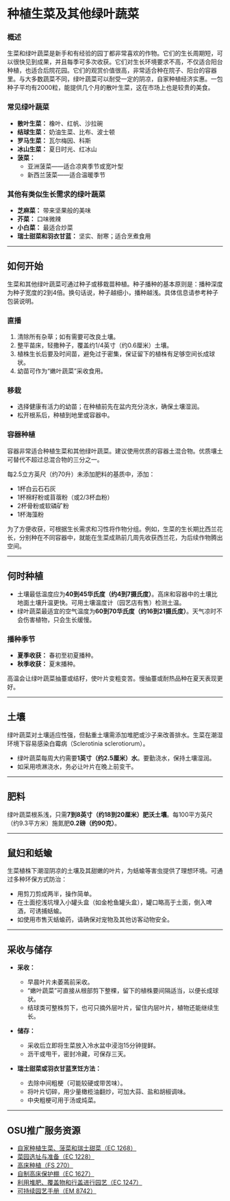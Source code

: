 # 种植生菜及其他绿叶蔬菜

### 概述

生菜和绿叶蔬菜是新手和有经验的园丁都非常喜欢的作物。它们的生长周期短，可以很快见到成果，并且每季可多次收获。它们对生长环境要求不高，不仅适合阳台种植，也适合后院花园。它们的观赏价值很高，非常适合种在院子、阳台的容器里。与大多数蔬菜不同，绿叶蔬菜可以耐受一定的阴凉，自家种植经济实惠。一包种子平均有2000粒，能提供几个月的散叶生菜，这在市场上也是较贵的美食。

### 常见绿叶蔬菜

- **散叶生菜：** 橡叶、红帆、沙拉碗
- **结球生菜：** 奶油生菜、比布、波士顿
- **罗马生菜：** 瓦尔梅因、科斯
- **冰山生菜：** 夏日时光、红冰山
- **菠菜：**
  - 亚洲菠菜——适合凉爽季节或宽叶型
  - 新西兰菠菜——适合温暖季节

### 其他有类似生长需求的绿叶蔬菜

- **芝麻菜：** 带来坚果般的美味
- **芥菜：** 口味微辣
- **小白菜：** 最适合炒菜
- **瑞士甜菜和羽衣甘蓝：** 坚实、耐寒；适合烹煮食用

---

## 如何开始

生菜和其他绿叶蔬菜可通过种子或移栽苗种植。种子播种的基本原则是：播种深度为种子宽度的2到4倍。换句话说，种子越细小，播种越浅。具体信息请参考种子包装说明。

### 直播

1. 清除所有杂草；如有需要可改良土壤。
2. 整平苗床，轻撒种子，覆盖约1/4英寸（约0.6厘米）土壤。
3. 植株生长后要及时间苗，避免过于密集，保证留下的植株有足够空间长成球状。
4. 幼苗可作为“嫩叶蔬菜”采收食用。

### 移栽

- 选择健康有活力的幼苗；在种植前先在盆内充分浇水，确保土壤湿润。
- 松开根系后，种植到地里或容器中。

### 容器种植

容器非常适合种植生菜和其他绿叶蔬菜。建议使用优质的容器土混合物。优质壤土可替代不超过总混合物的三分之一。

每2.5立方英尺（约70升）未添加肥料的基质中，添加：

- 1杯白云石石灰
- 1杯棉籽粉或苜蓿粉（或2/3杯血粉）
- 2杯骨粉或软磷矿粉
- 1杯海藻粉

为了方便收获，可根据生长需求和习性将作物分组。例如，生菜的生长期比西兰花长，分别种在不同容器中，就能在生菜成熟前几周先收获西兰花，为后续作物腾出空间。

---

## 何时种植

- 土壤最低温度应为**40到45华氏度（约4到7摄氏度）**。高床和容器中的土壤比地面土壤升温更快。可用土壤温度计（园艺店有售）检测土温。
- 绿叶蔬菜最适宜的空气温度为**60到70华氏度（约16到21摄氏度）**。天气凉时不会伤害植物，只会生长缓慢。

### 播种季节

- **夏季收获：** 春初至初夏播种。
- **秋季收获：** 夏末播种。

高温会让绿叶蔬菜抽薹或结籽，使叶片变粗变苦。慢抽薹或耐热品种在夏天表现更好。

---

## 土壤

绿叶蔬菜对土壤适应性强，但黏重土壤需添加堆肥或沙子来改善排水。生菜在潮湿环境下容易感染白霉病（Sclerotinia sclerotiorum）。

- 绿叶蔬菜每周大约需要**1英寸（约2.5厘米）水**。要勤浇水，保持土壤湿润。
- 如采用喷淋浇水，务必让叶片在晚上前变干。

---

## 肥料

绿叶蔬菜根系浅，只需**7到8英寸（约18到20厘米）肥沃土壤**。每100平方英尺（约9.3平方米）施氮肥**0.2磅（约90克）**。

---

## 鼠妇和蛞蝓

生菜植株下潮湿阴凉的土壤及其甜嫩的叶片，为蛞蝓等害虫提供了理想环境。可通过多种环保方式防治：

- 用剪刀剪成两半，操作简单。
- 在土面挖浅坑埋入小罐头盒（如金枪鱼罐头盒），罐口略高于土面，倒入啤酒，可诱捕蛞蝓。
- 如使用市售灭蛞蝓药，请确保对宠物及其他访客动物安全。

---

## 采收与储存

- **采收：**
  - 早晨叶片未萎蔫前采收。
  - “嫩叶蔬菜”可直接从根部剪下整棵，留下的植株要间隔适当，以便长成球状。
  - 结球类可整株剪下，也可只摘外层叶片，留住内层叶片，植物还能继续生长。

- **储存：**
  - 采收后立即将生菜放入冷水盆中浸泡15分钟提鲜。
  - 沥干或甩干，密封冷藏，可保存三天。

- **瑞士甜菜或羽衣甘蓝烹饪方法：**
  - 去除中间粗梗（可能较硬或带苦味）。
  - 将叶片切碎，用少量橄榄油翻炒，可加大蒜、盐和胡椒调味。
  - 中央粗梗可用于汤或炖菜。

---

## OSU推广服务资源

- [自家种植生菜、菠菜和瑞士甜菜（EC 1268）](https://catalog.extension.oregonstate.edu/)
- [菜园选址与准备（EC 1228）](https://catalog.extension.oregonstate.edu/)
- [高床种植（FS 270）](https://catalog.extension.oregonstate.edu/)
- [自制高床保护棚（EC 1627）](https://catalog.extension.oregonstate.edu/)
- [利用堆肥、覆盖物和行盖进行园艺（EC 1247）](https://catalog.extension.oregonstate.edu/)
- [可持续园艺手册（EM 8742）](https://catalog.extension.oregonstate.edu/)
